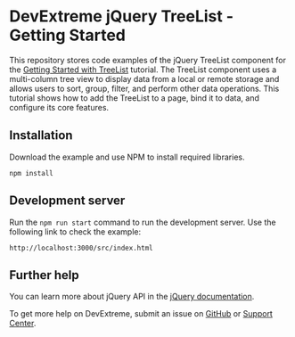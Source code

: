 # DevExtreme jQuery TreeList - Getting Started 

This repository stores code examples of the jQuery TreeList component for the [Getting Started with TreeList](https://js.devexpress.com/Documentation/Guide/UI_Components/TreeList/Getting_Started_with_TreeList/) tutorial. The TreeList component uses a multi-column tree view to display data from a local or remote storage and allows users to sort, group, filter, and perform other data operations. This tutorial shows how to add the TreeList to a page, bind it to data, and configure its core features.

## Installation

Download the example and use NPM to install required libraries.

```
npm install
```

## Development server

Run the `npm run start` command to run the development server. Use the following link to check the example:
```
http://localhost:3000/src/index.html
```

## Further help

You can learn more about jQuery API in the [jQuery documentation](https://api.jquery.com/).

To get more help on DevExtreme, submit an issue on [GitHub](https://github.com/DevExpress/devextreme/issues) or [Support Center](https://www.devexpress.com/Support/Center/Question/Create).


